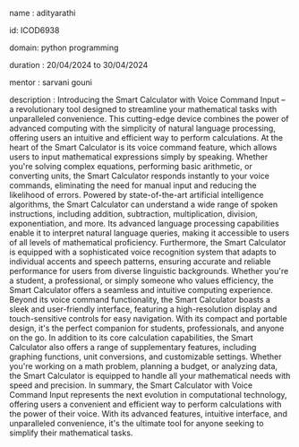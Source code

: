 name : adityarathi

id: ICOD6938

domain: python programming

duration : 20/04/2024 to 30/04/2024

mentor : sarvani gouni

description : 
Introducing the Smart Calculator with Voice Command Input – a revolutionary tool designed to streamline your mathematical tasks with unparalleled convenience. This cutting-edge device combines the power of advanced computing with the simplicity of natural language processing, offering users an intuitive and efficient way to perform calculations.
At the heart of the Smart Calculator is its voice command feature, which allows users to input mathematical expressions simply by speaking. Whether you're solving complex equations, performing basic arithmetic, or converting units, the Smart Calculator responds instantly to your voice commands, eliminating the need for manual input and reducing the likelihood of errors.
Powered by state-of-the-art artificial intelligence algorithms, the Smart Calculator can understand a wide range of spoken instructions, including addition, subtraction, multiplication, division, exponentiation, and more. Its advanced language processing capabilities enable it to interpret natural language queries, making it accessible to users of all levels of mathematical proficiency.
Furthermore, the Smart Calculator is equipped with a sophisticated voice recognition system that adapts to individual accents and speech patterns, ensuring accurate and reliable performance for users from diverse linguistic backgrounds. Whether you're a student, a professional, or simply someone who values efficiency, the Smart Calculator offers a seamless and intuitive computing experience.
Beyond its voice command functionality, the Smart Calculator boasts a sleek and user-friendly interface, featuring a high-resolution display and touch-sensitive controls for easy navigation. With its compact and portable design, it's the perfect companion for students, professionals, and anyone on the go.
In addition to its core calculation capabilities, the Smart Calculator also offers a range of supplementary features, including graphing functions, unit conversions, and customizable settings. Whether you're working on a math problem, planning a budget, or analyzing data, the Smart Calculator is equipped to handle all your mathematical needs with speed and precision.
In summary, the Smart Calculator with Voice Command Input represents the next evolution in computational technology, offering users a convenient and efficient way to perform calculations with the power of their voice. With its advanced features, intuitive interface, and unparalleled convenience, it's the ultimate tool for anyone seeking to simplify their mathematical tasks.
